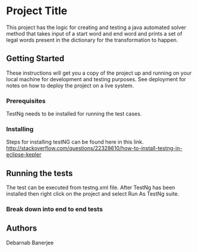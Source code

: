 # Project Title

This project has the logic for creating and testing a java automated solver method that takes input of a start word and end word and prints a set of legal words present in the dictionary for the transformation to happen.

## Getting Started

These instructions will get you a copy of the project up and running on your local machine for development and testing purposes. See deployment for notes on how to deploy the project on a live system.

### Prerequisites

TestNg needs to be installed for running the test cases.

### Installing

Steps for installing testNG can be found here in this link.
http://stackoverflow.com/questions/22328610/how-to-install-testng-in-eclipse-kepler

## Running the tests

The test can be executed from testng.xml file. After TestNg has been installed then right click on the project and select Run As TestNg suite.

### Break down into end to end tests


## Authors

Debarnab Banerjee